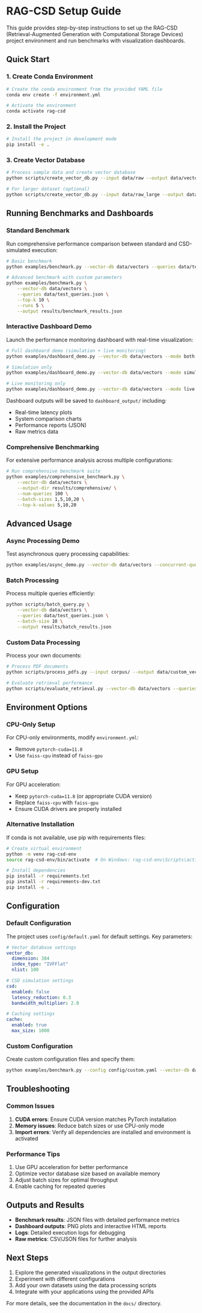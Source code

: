 # RAG-CSD Setup Guide

This guide provides step-by-step instructions to set up the RAG-CSD (Retrieval-Augmented Generation with Computational Storage Devices) project environment and run benchmarks with visualization dashboards.

## Quick Start

### 1. Create Conda Environment

```bash
# Create the conda environment from the provided YAML file
conda env create -f environment.yml

# Activate the environment
conda activate rag-csd
```

### 2. Install the Project

```bash
# Install the project in development mode
pip install -e .
```

### 3. Create Vector Database

```bash
# Process sample data and create vector database
python scripts/create_vector_db.py --input data/raw --output data/vectors --config config/default.yaml

# For larger dataset (optional)
python scripts/create_vector_db.py --input data/raw_large --output data/vectors_large --config config/default.yaml
```

## Running Benchmarks and Dashboards

### Standard Benchmark

Run comprehensive performance comparison between standard and CSD-simulated execution:

```bash
# Basic benchmark
python examples/benchmark.py --vector-db data/vectors --queries data/test_queries.json

# Advanced benchmark with custom parameters
python examples/benchmark.py \
    --vector-db data/vectors \
    --queries data/test_queries.json \
    --top-k 10 \
    --runs 5 \
    --output results/benchmark_results.json
```

### Interactive Dashboard Demo

Launch the performance monitoring dashboard with real-time visualization:

```bash
# Full dashboard demo (simulation + live monitoring)
python examples/dashboard_demo.py --vector-db data/vectors --mode both --duration 120

# Simulation only
python examples/dashboard_demo.py --vector-db data/vectors --mode simulate --duration 180 --query-rate 2.0

# Live monitoring only
python examples/dashboard_demo.py --vector-db data/vectors --mode live --duration 60
```

Dashboard outputs will be saved to `dashboard_output/` including:
- Real-time latency plots
- System comparison charts
- Performance reports (JSON)
- Raw metrics data

### Comprehensive Benchmarking

For extensive performance analysis across multiple configurations:

```bash
# Run comprehensive benchmark suite
python examples/comprehensive_benchmark.py \
    --vector-db data/vectors \
    --output-dir results/comprehensive/ \
    --num-queries 100 \
    --batch-sizes 1,5,10,20 \
    --top-k-values 5,10,20
```

## Advanced Usage

### Async Processing Demo

Test asynchronous query processing capabilities:

```bash
python examples/async_demo.py --vector-db data/vectors --concurrent-queries 10
```

### Batch Processing

Process multiple queries efficiently:

```bash
python scripts/batch_query.py \
    --vector-db data/vectors \
    --queries data/test_queries.json \
    --batch-size 10 \
    --output results/batch_results.json
```

### Custom Data Processing

Process your own documents:

```bash
# Process PDF documents
python scripts/process_pdfs.py --input corpus/ --output data/custom_vectors/

# Evaluate retrieval performance
python scripts/evaluate_retrieval.py --vector-db data/vectors --queries data/test_queries.json
```

## Environment Options

### CPU-Only Setup

For CPU-only environments, modify `environment.yml`:
- Remove `pytorch-cuda=11.8`
- Use `faiss-cpu` instead of `faiss-gpu`

### GPU Setup

For GPU acceleration:
- Keep `pytorch-cuda=11.8` (or appropriate CUDA version)
- Replace `faiss-cpu` with `faiss-gpu`
- Ensure CUDA drivers are properly installed

### Alternative Installation

If conda is not available, use pip with requirements files:

```bash
# Create virtual environment
python -m venv rag-csd-env
source rag-csd-env/bin/activate  # On Windows: rag-csd-env\Scripts\activate

# Install dependencies
pip install -r requirements.txt
pip install -r requirements-dev.txt
pip install -e .
```

## Configuration

### Default Configuration

The project uses `config/default.yaml` for default settings. Key parameters:

```yaml
# Vector database settings
vector_db:
  dimension: 384
  index_type: "IVFFlat"
  nlist: 100

# CSD simulation settings
csd:
  enabled: false
  latency_reduction: 0.3
  bandwidth_multiplier: 2.0

# Caching settings
cache:
  enabled: true
  max_size: 1000
```

### Custom Configuration

Create custom configuration files and specify them:

```bash
python examples/benchmark.py --config config/custom.yaml --vector-db data/vectors
```

## Troubleshooting

### Common Issues

1. **CUDA errors**: Ensure CUDA version matches PyTorch installation
2. **Memory issues**: Reduce batch sizes or use CPU-only mode
3. **Import errors**: Verify all dependencies are installed and environment is activated

### Performance Tips

1. Use GPU acceleration for better performance
2. Optimize vector database size based on available memory
3. Adjust batch sizes for optimal throughput
4. Enable caching for repeated queries

## Outputs and Results

- **Benchmark results**: JSON files with detailed performance metrics
- **Dashboard outputs**: PNG plots and interactive HTML reports
- **Logs**: Detailed execution logs for debugging
- **Raw metrics**: CSV/JSON files for further analysis

## Next Steps

1. Explore the generated visualizations in the output directories
2. Experiment with different configurations
3. Add your own datasets using the data processing scripts
4. Integrate with your applications using the provided APIs

For more details, see the documentation in the `docs/` directory.